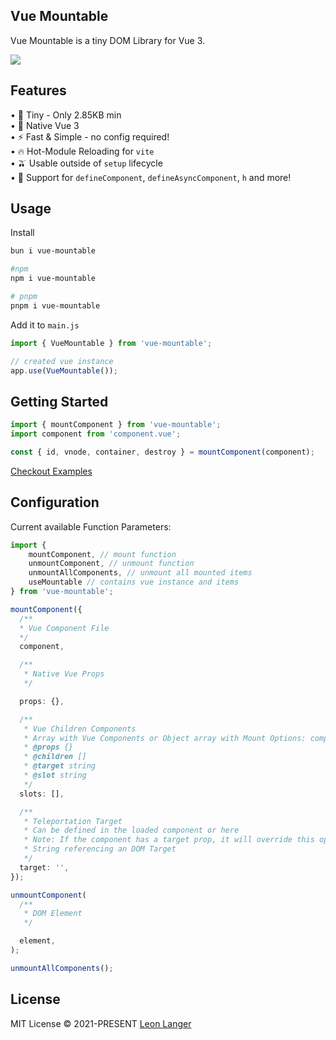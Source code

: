 <h2 align="left">Vue Mountable</h2>

<p align="left">
Vue Mountable is a tiny DOM Library for Vue 3.
</p>

<p align="left">
<a href="https://www.npmjs.com/package/vue-mountable">
<img src="https://img.shields.io/npm/v/vue-mountable?color=222&style=flat-square"></img>
</a>
</p>

## Features

• 🤏 Tiny - Only 2.85KB min
<br />
• 💚 Native Vue 3
<br />
• ⚡ Fast & Simple - no config required!
<br />
• 🔥 Hot-Module Reloading for `vite`
<br />
• 🫒 Usable outside of `setup` lifecycle
<br />
• 🌊 Support for `defineComponent`, `defineAsyncComponent`, `h` and more!

## Usage

Install

```bash
bun i vue-mountable

#npm
npm i vue-mountable

# pnpm
pnpm i vue-mountable
```

Add it to `main.js`

```ts
import { VueMountable } from 'vue-mountable';

// created vue instance
app.use(VueMountable());
```

## Getting Started

```ts
import { mountComponent } from 'vue-mountable';
import component from 'component.vue';

const { id, vnode, container, destroy } = mountComponent(component);
```

<a href="https://github.com/Subwaytime/vue-mountable/tree/main/example">Checkout Examples</a>

## Configuration

Current available Function Parameters:

```ts
import {
	mountComponent, // mount function
	unmountComponent, // unmount function
	unmountAllComponents, // unmount all mounted items
	useMountable // contains vue instance and items
} from 'vue-mountable';

mountComponent({
  /**
  * Vue Component File
  */
  component,

  /**
   * Native Vue Props
   */

  props: {},

  /**
   * Vue Children Components
   * Array with Vue Components or Object array with Mount Options: component, children, props, target, slot
   * @props {}
   * @children []
   * @target string
   * @slot string
   */
  slots: [],

  /**
   * Teleportation Target
   * Can be defined in the loaded component or here
   * Note: If the component has a target prop, it will override this option
   * String referencing an DOM Target
   */
  target: '',
});

unmountComponent(
  /**
   * DOM Element
   */

  element,
);

unmountAllComponents();
```

## License

MIT License © 2021-PRESENT [Leon Langer](https://github.com/subwaytime)
